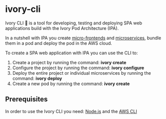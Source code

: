 # ivory-cli
Ivory CLI 🐘 is a tool for developing, testing and deploying SPA web applications build with the Ivory Pod Architecture (IPA).

In a nutshell with IPA you create [micro-frontends](https://micro-frontends.org/) and [microservices](https://microservices.io/patterns/microservices.html), bundle them in a pod and deploy the pod in the AWS cloud.

To create a SPA web application with IPA you can use the CLI to:

1. Create a project by running the command: **ivory create**
2. Configure the project by running the command: **ivory configure**
3. Deploy the entire project or individual microservices by running the command: **ivory deploy**
4. Create a new pod by running the command: **ivory create**

## Prerequisites
In order to use the Ivory CLI you need: [Node.js](https://nodejs.org/en/) and the [AWS CLI](https://aws.amazon.com/cli/)
